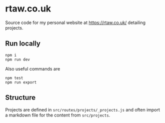 # rtaw.co.uk

Source code for my personal website at https://rtaw.co.uk/ detailing projects.


## Run locally
```
npm i
npm run dev
```
Also useful commands are
```
npm test
npm run export
```

## Structure
Projects are defined in `src/routes/projects/_projects.js` and often import a markdown file for the content from `src/projects`.
